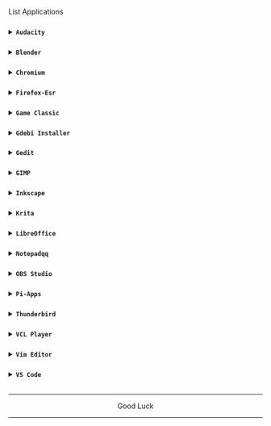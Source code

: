 List Applications
###
<details>
<summary><code><b>Audacity</b></code></summary>
</br>

The application cannot be opened.
</details>

###
<details>
<summary><code><b>Blender</b></code></summary>
<img src="https://github.com/wahasa/Ubuntu/raw/main/Apps/Image/blender.jpg">

```
apt install blender
```
</details>

###
<details>
<summary><code><b>Chromium</b></code></summary>
<img src="https://github.com/wahasa/Ubuntu/raw/main/Apps/Image/chromium.jpg">

```
wget https://raw.githubusercontent.com/wahasa/Ubuntu/main/chromiumfix.sh ; chmod +x chromiumfix.sh ; ./chromiumfix.sh
```
</details>

###
<details>
<summary><code><b>Firefox-Esr</b></code></summary>
<img src="https://github.com/wahasa/Ubuntu/raw/main/Apps/Image/firefox.jpg">

```
wget https://raw.githubusercontent.com/wahasa/Ubuntu/main/Patch/browserfix.sh ; chmod +x browserfix.sh ; ./browserfix.sh ; rm browserfix.sh
```
</details>

###
<details>
<summary><code><b>Game Classic</b></code></summary>

```
apt install gnome-games
```
</details>

###
<details>
<summary><code><b>Gdebi Installer</b></code></summary>
<img src="https://github.com/wahasa/Ubuntu/raw/main/Apps/Image/gdebi.jpg">

```
apt install gdebi
```
</details>

###
<details>
<summary><code><b>Gedit</b></code></summary>
<img src="https://github.com/wahasa/Ubuntu/raw/main/Apps/Image/gedit.jpg">

```
apt install gedit
```
</details>

###
<details>
<summary><code><b>GIMP</b></code></summary>
<img src="https://github.com/wahasa/Ubuntu/raw/main/Apps/Image/gimp.jpg">

```
apt install gimp
```
</details>

###
<details>
<summary><code><b>Inkscape</b></code></summary>
<img src="https://github.com/wahasa/Ubuntu/raw/main/Apps/Image/inkscape.jpg">

```
apt install inkscape
```
</details>

###
<details>
<summary><code><b>Krita</b></code></summary>
<img src="https://github.com/wahasa/Ubuntu/raw/main/Apps/Image/krita.jpg">

```
apt install krita
```
</details>

###
<details>
<summary><code><b>LibreOffice</b></code></summary>
<img src="https://github.com/wahasa/Ubuntu/raw/main/Apps/Image/libreoffice.jpg">

```
wget https://raw.githubusercontent.com/wahasa/Ubuntu/main/libreofficefix.sh ; chmod +x libreofficefix.sh ; ./libreofficefix.sh
```
</details>

###
<details>
<summary><code><b>Notepadqq</b></code></summary>
</br>

The application cannot be opened.
</details>

###
<details>
<summary><code><b>OBS Studio</b></code></summary>
<img src="https://github.com/wahasa/Ubuntu/raw/main/Apps/Image/obs.jpg">

```
apt install obs-studio
```
</details>

###
<details>
<summary><code><b>Pi-Apps</b></code></summary>
</br>

The application crached.
</details>

###
<details>
<summary><code><b>Thunderbird</b></code></summary>
<img src="https://github.com/wahasa/Ubuntu/raw/main/Apps/Image/thunderbird.jpg">

```
apt install thunderbird
```
</details>

###
<details>
<summary><code><b>VCL Player</b></code></summary>
</br>

The application cannot be opened.
</details>

###
<details>
<summary><code><b>Vim Editor</b></code></summary>
<img src="https://github.com/wahasa/Ubuntu/raw/main/Apps/Image/vim.jpg">

```
apt install vim
```
</details>

###
<details>
<summary><code><b>VS Code</b></code></summary>
<img src="https://github.com/wahasa/Ubuntu/raw/main/Apps/Image/vscode.jpg">

```
wget https://raw.githubusercontent.com/wahasa/Ubuntu/main/Apps/vscodefix.sh ; chmod +x vscodefix.sh ; ./vscodefix.sh
```
</details>
</br>

---
<p align="center">Good Luck</p>

---
